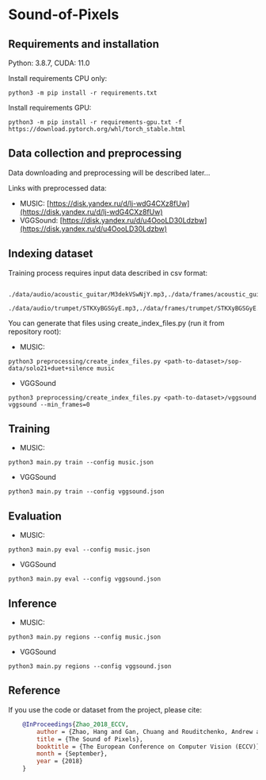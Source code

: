 # Sound-of-Pixels


## Requirements and installation
Python: 3.8.7, CUDA: 11.0

Install requirements CPU only:
```
python3 -m pip install -r requirements.txt
```

Install requirements GPU:
```
python3 -m pip install -r requirements-gpu.txt -f https://download.pytorch.org/whl/torch_stable.html
```


## Data collection and preprocessing

Data downloading and preprocessing will be described later...

Links with preprocessed data:
* MUSIC: [https://disk.yandex.ru/d/lj-wdG4CXz8fUw](https://disk.yandex.ru/d/lj-wdG4CXz8fUw)
* VGGSound: [https://disk.yandex.ru/d/u4OooLD30Ldzbw](https://disk.yandex.ru/d/u4OooLD30Ldzbw)

## Indexing dataset

Training process requires input data described in csv format:
```
 ./data/audio/acoustic_guitar/M3dekVSwNjY.mp3,./data/frames/acoustic_guitar/M3dekVSwNjY.mp4,1580
 ./data/audio/trumpet/STKXyBGSGyE.mp3,./data/frames/trumpet/STKXyBGSGyE.mp4,493
```
You can generate that files using create_index_files.py (run it from repository root):
* MUSIC:
```
python3 preprocessing/create_index_files.py <path-to-dataset>/sop-data/solo21+duet+silence music 
```
* VGGSound 
```
python3 preprocessing/create_index_files.py <path-to-dataset>/vggsound vggsound --min_frames=0 
```

## Training
* MUSIC:
```
python3 main.py train --config music.json 
```
* VGGSound 
```
python3 main.py train --config vggsound.json
```

## Evaluation
* MUSIC:
```
python3 main.py eval --config music.json 
```
* VGGSound 
```
python3 main.py eval --config vggsound.json
```

## Inference
* MUSIC:
```
python3 main.py regions --config music.json 
```
* VGGSound 
```
python3 main.py regions --config vggsound.json
```

## Reference
If you use the code or dataset from the project, please cite:
```bibtex
    @InProceedings{Zhao_2018_ECCV,
        author = {Zhao, Hang and Gan, Chuang and Rouditchenko, Andrew and Vondrick, Carl and McDermott, Josh and Torralba, Antonio},
        title = {The Sound of Pixels},
        booktitle = {The European Conference on Computer Vision (ECCV)},
        month = {September},
        year = {2018}
    }
```
